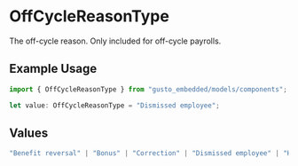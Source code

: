 # OffCycleReasonType

The off-cycle reason. Only included for off-cycle payrolls.

## Example Usage

```typescript
import { OffCycleReasonType } from "gusto_embedded/models/components";

let value: OffCycleReasonType = "Dismissed employee";
```

## Values

```typescript
"Benefit reversal" | "Bonus" | "Correction" | "Dismissed employee" | "Hired employee" | "Wage correction" | "Tax reconciliation" | "Reversal" | "Disability insurance distribution" | "Transition from old pay schedule"
```